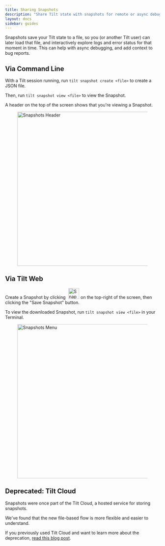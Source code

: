 ```yaml
---
title: Sharing Snapshots
description: "Share Tilt state with snapshots for remote or async debugging"
layout: docs
sidebar: guides
---
```


Snapshots save your Tilt state to a file, so you (or another Tilt user) can later load that file, and interactively explore logs and error status for that moment in time. This can help with async debugging, and add context to bug reports. 

## Via Command Line

With a Tilt session running, run `tilt snapshot create <file>` to create a JSON file.

Then, run `tilt snapshot view <file>` to view the Snapshot.

A header on the top of the screen shows that you're viewing a Snapshot.

<figure>
  <img src="/assets/docimg/snapshots-header.png" style="width:500px; height: auto;" title="Snapshots Header">
</figure>


## Via Tilt Web

Create a Snapshot by clicking <img src="/assets/docimg/snapshots-icon.png" title="Snapshots Icon" style="width:35px; height: auto; margin-left: 5px; margin-right: 5px;">on the top-right of the screen, then clicking the "Save Snapshot" button.

To view the downloaded Snapshot, run `tilt snapshot view <file>` in your Terminal.

<figure>
  <img src="/assets/docimg/snapshots-menu.png" style="width:500px; height: auto;" title="Snapshots Menu">
</figure>

## Deprecated: Tilt Cloud

Snapshots were once part of the Tilt Cloud, a hosted service for storing
snapshots.

We've found that the new file-based flow is more flexible and easier to understand.

If you previously used Tilt Cloud and want to learn more about the deprecation,
[read this blog post](https://blog.tilt.dev/2022/05/12/offline-snapshots.html).
